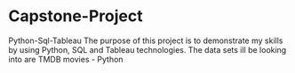 # Capstone-Project
Python-Sql-Tableau
The purpose of this project is to demonstrate my skills by using Python, SQL and Tableau technologies.
The data sets ill be looking into are TMDB movies - Python
